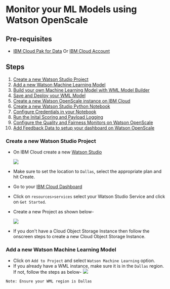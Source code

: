 # Monitor your ML Models using Watson OpenScale

## Pre-requisites
* [IBM Cloud Pak for Data]() Or [IBM Cloud Account](https://cloud.ibm.com/)


## Steps
1. [Create a new Watson Studio Project]()
2. [Add a new Watson Machine Learning Model]()
3. [Build your own Machine Learning Model with WML Model Builder]()
4. [Save and Deploy your WML Model]()
5. [Create a new Watson OpenScale instance on IBM Cloud]()
6. [Create a new Watson Studio Python Notebook]()
7. [Configure Credentials in your Notebook]()
8. [Run the Inital Scoring and Payload Logging]()
9. [Configure the Quality and Fairness Monitors on Watson OpenScale]()
10. [Add Feedback Data to setup your dashboard on Watson OpenScale]()


### Create a new Watson Studio Project

* On IBM Cloud create a new [Watson Studio](https://cloud.ibm.com/catalog/services/watson-studio)

  ![](doc/src/gif/Create_Watson_Studio.gif)
  
* Make sure to set the location to `Dallas`, select the appropriate plan and hit Create.
* Go to your [IBM Cloud Dashboard](https://cloud.ibm.com/)
* Click on `resources>services` select your Watson Studio Service and click on `Get Started`.
* Create a new Project as shown below-
  
  ![](doc/src/gif/Create_Project.gif)
  
* If you don't have a Cloud Object Storage Instance then follow the onscreen steps to create a new Cloud Object Storage Instance.

### Add a new Watson Machine Learning Model

* Click on `Add to Project` and select `Watson Machine Learning` option.
* If you already have a WML instance, make sure it is in the `Dallas` region. If not, follow the steps as below-
  ![](doc/src/gif/Create_WML.gif)

```Note: Ensure your WML region is Dallas```


